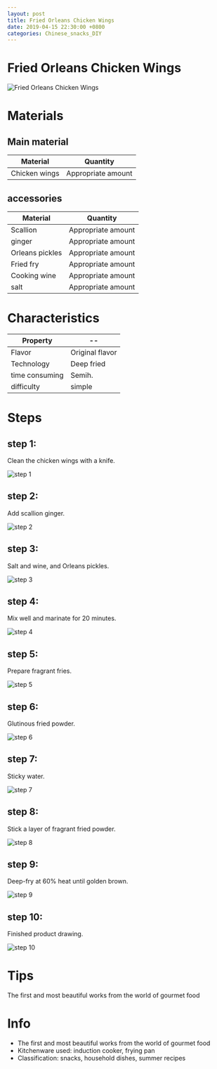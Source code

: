 ```yaml
---
layout: post
title: Fried Orleans Chicken Wings
date: 2019-04-15 22:30:00 +0800
categories: Chinese_snacks_DIY
---
```


# Fried Orleans Chicken Wings

![Fried Orleans Chicken Wings]({{site.baseurl}}/img/406847/406847.jpg)

# Materials


## Main material

Material|Quantity
--|--
Chicken wings|Appropriate amount

## accessories

Material|Quantity
--|--
Scallion|Appropriate amount
ginger|Appropriate amount
Orleans pickles|Appropriate amount
Fried fry|Appropriate amount
Cooking wine|Appropriate amount
salt|Appropriate amount

# Characteristics

Property|--
--|--
Flavor|Original flavor
Technology|Deep fried
time consuming|Semih.
difficulty|simple

# Steps

## step 1:

Clean the chicken wings with a knife.

![step 1]({{site.baseurl}}/img/406847/1.jpg)

## step 2:

Add scallion ginger.

![step 2]({{site.baseurl}}/img/406847/2.jpg)

## step 3:

Salt and wine, and Orleans pickles.

![step 3]({{site.baseurl}}/img/406847/3.jpg)

## step 4:

Mix well and marinate for 20 minutes.

![step 4]({{site.baseurl}}/img/406847/4.jpg)

## step 5:

Prepare fragrant fries.

![step 5]({{site.baseurl}}/img/406847/5.jpg)

## step 6:

Glutinous fried powder.

![step 6]({{site.baseurl}}/img/406847/6.jpg)

## step 7:

Sticky water.

![step 7]({{site.baseurl}}/img/406847/7.jpg)

## step 8:

Stick a layer of fragrant fried powder.

![step 8]({{site.baseurl}}/img/406847/8.jpg)

## step 9:

Deep-fry at 60% heat until golden brown.

![step 9]({{site.baseurl}}/img/406847/9.jpg)

## step 10:

Finished product drawing.

![step 10]({{site.baseurl}}/img/406847/10.jpg)

# Tips

The first and most beautiful works from the world of gourmet food

# Info

- The first and most beautiful works from the world of gourmet food
- Kitchenware used: induction cooker, frying pan
- Classification: snacks, household dishes, summer recipes